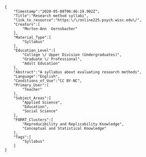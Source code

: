 
    {
        "Timestamp":"2020-05-08T06:46:19.902Z",
        "Title":"Research method syllabi",
        "link_to_resource":"https:\/\/online225.psych.wisc.edu\/",
        "Creators":[
            "Morton-Ann  Gernsbacher"
        ],
        "Material_Type":[
            "Syllabus"
        ],
        "Education_Level":[
            "College \/ Upper Division (Undergraduates)",
            "Graduate \/ Professional",
            "Adult Education"
        ],
        "Abstract":"A syllabus about evaluating research methods",
        "Language":"English",
        "Conditions_of_Use":"CC BY-NC",
        "Primary_User":[
            "Teacher"
        ],
        "Subject_Areas":[
            "Applied Science",
            "Education",
            "Social Science"
        ],
        "FORRT_Clusters":[
            "Reproducibility and Replicability Knowledge",
            "Conceptual and Statistical Knowledge"
        ],
        "Tags":[
            "Syllabus"
        ]
    }
